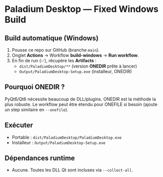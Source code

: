 # Paladium Desktop — Fixed Windows Build

## Build automatique (Windows)
1) Pousse ce repo sur GitHub (branche `main`).
2) Onglet **Actions** → Workflow **build-windows** → **Run workflow**.
3) En fin de run (✅), récupère les **Artifacts** :
   - `dist/PaladiumDesktop/**` (version **ONEDIR** prête à lancer)
   - `Output/PaladiumDesktop-Setup.exe` (installeur, ONEDIR)

## Pourquoi ONEDIR ?
PyQt6/Qt6 nécessite beaucoup de DLL/plugins. ONEDIR est la méthode la plus robuste.
Le workflow peut être étendu pour ONEFILE si besoin (ajoute un step similaire en `--onefile`).

## Exécuter
- Portable : `dist/PaladiumDesktop/PaladiumDesktop.exe`
- Installeur : `Output/PaladiumDesktop-Setup.exe`

## Dépendances runtime
- Aucune. Toutes les DLL Qt sont incluses via `--collect-all`.

